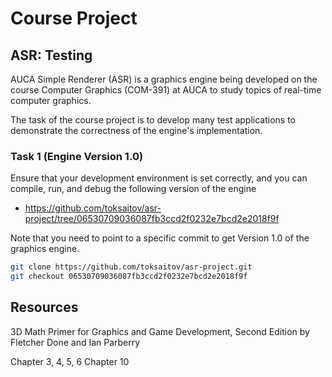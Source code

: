 Course Project
==============

## ASR: Testing

AUCA Simple Renderer (ASR) is a graphics engine being developed on the course
Computer Graphics (COM-391) at AUCA to study topics of real-time computer
graphics.

The task of the course project is to develop many test applications to
demonstrate the correctness of the engine's implementation.

### Task 1 (Engine Version 1.0)

Ensure that your development environment is set correctly, and you can compile,
run, and debug the following version of the engine

* <https://github.com/toksaitov/asr-project/tree/06530709036087fb3ccd2f0232e7bcd2e2018f9f>

Note that you need to point to a specific commit to get Version 1.0 of the
graphics engine.

```bash
git clone https://github.com/toksaitov/asr-project.git
git checkout 06530709036087fb3ccd2f0232e7bcd2e2018f9f
```

## Resources

3D Math Primer for Graphics and Game Development, Second Edition by Fletcher
Done and Ian Parberry

Chapter 3, 4, 5, 6
Chapter 10
